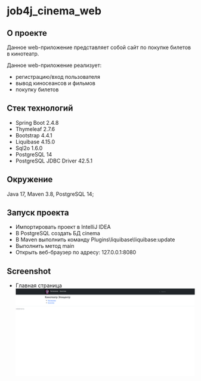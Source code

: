 # job4j_cinema_web

## О проекте

Данное web-приложение представляет собой сайт по покупке билетов в кинотеатр.

Данное web-приложение реализует:
- регистрацию/вход пользователя
- вывод киносеансов и фильмов
- покупку билетов

## Стек технологий
* Spring Boot 2.4.8
* Thymeleaf 2.7.6
* Bootstrap 4.4.1
* Liquibase 4.15.0
* Sql2o 1.6.0
* PostgreSQL 14
* PostgreSQL JDBC Driver 42.5.1

## Окружение 
Java 17, Maven 3.8, PostgreSQL 14;

## Запуск проекта
- Импортировать проект в IntelliJ IDEA
- В PostgreSQL создать БД cinema
- В Maven выполнить команду Plugins\liquibase\liquibase:update
- Выполнить метод main
- Открыть веб-браузер по адресу: 127.0.0.1:8080

## Screenshot
- Главная страница
![](/img/main_page.png)